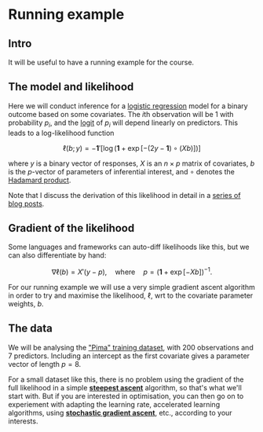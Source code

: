 # Running example

## Intro

It will be useful to have a running example for the course.

## The model and likelihood

Here we will conduct inference for a [logistic regression](https://en.wikipedia.org/wiki/Logistic_regression) model for a binary outcome based on some covariates. The $i$th observation will be 1 with probability $p_i$, and the [logit](https://en.wikipedia.org/wiki/Logit) of $p_i$ will depend linearly on predictors. This leads to a log-likelihood function

$$\ell(b; y) = -\mathbf{1}'[\log(\mathbf{1} + \exp[-(2y - \mathbf{1})\circ(Xb)])]$$

where $y$ is a binary vector of responses, $X$ is an $n\times p$ matrix of covariates, $b$ is the $p$-vector of parameters of inferential interest, and $\circ$ denotes the [Hadamard product](https://en.wikipedia.org/wiki/Hadamard_product_(matrices)).

Note that I discuss the derivation of this likelihood in detail in a [series of blog posts](https://darrenjw.wordpress.com/2022/08/07/bayesian-inference-for-a-logistic-regression-model-part-1/).

## Gradient of the likelihood

Some languages and frameworks can auto-diff likelihoods like this, but we can also differentiate by hand:

$$\nabla \ell(b) = X'(y-p), \quad \text{where}\quad p = (\mathbf{1} + \exp[-Xb])^{-1}.$$

For our running example we will use a very simple gradient ascent algorithm in order to try and maximise the likelihood, $\ell$, wrt to the covariate parameter weights, $b$.

## The data

We will be analysing the ["Pima" training dataset](../pima.data), with 200 observations and 7 predictors. Including an intercept as the first covariate gives a parameter vector of length $p=8$.

For a small dataset like this, there is no problem using the gradient of the full likelihood in a simple [**steepest ascent**](https://en.wikipedia.org/wiki/Gradient_descent) algorithm, so that's what we'll start with. But if you are interested in optimisation, you can then go on to experiement with adapting the learning rate, accelerated learning algorithms,  using [**stochastic gradient ascent**](https://en.wikipedia.org/wiki/Stochastic_gradient_descent), etc., according to your interests.
